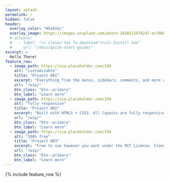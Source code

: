 ```yaml
---
layout: splash
permalink: /
hidden: false
header:
  overlay_color: "#5e616c"
  overlay_image: https://images.unsplash.com/photo-1620121478247-ec786b9be2fa?ixlib=rb-4.0.3&ixid=MnwxMjA3fDB8MHxwaG90by1wYWdlfHx8fGVufDB8fHx8&auto=format&fit=crop&w=1932&q=80
  # actions:
  #   - label: "<i class='fas fa-download'></i> Install now"
  #     url: "/docs/quick-start-guide/"
excerpt: >
  Hello There!
feature_row:
  - image_path: https://via.placeholder.com/150
    alt: "customizable"
    title: "Project 001"
    excerpt: "Everything from the menus, sidebars, comments, and more can be configured or set with YAML Front Matter."
    url: "/wip/"
    btn_class: "btn--primary"
    btn_label: "Learn more"
  - image_path: https://via.placeholder.com/150
    alt: "fully responsive"
    title: "Project 002"
    excerpt: "Built with HTML5 + CSS3. All layouts are fully responsive with helpers to augment your content."
    url: "/wip/"
    btn_class: "btn--primary"
    btn_label: "Learn more"
  - image_path: https://via.placeholder.com/150
    alt: "100% free"
    title: "Project 003"
    excerpt: "Free to use however you want under the MIT License. Clone it, fork it, customize it... whatever!"
    url: "/wip/"
    btn_class: "btn--primary"
    btn_label: "Learn more"      
---
```


{% include feature_row %}